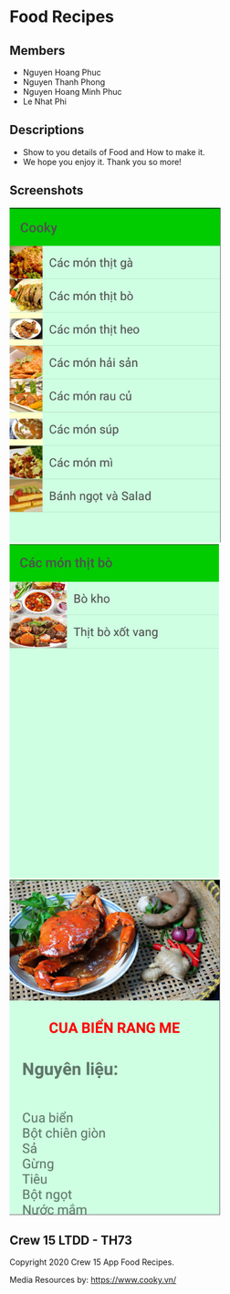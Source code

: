 
 Food Recipes
=================

Members
------------

- Nguyen Hoang Phuc
- Nguyen Thanh Phong
- Nguyen Hoang Minh Phuc
- Le Nhat Phi

Descriptions
---------------
* Show to you details of Food and How to make it.
* We hope you enjoy it. Thank you so more!

Screenshots
-----------

![Trang chủ](Screenshots/home.PNG "A list of category")
![Xem món ăn](Screenshots/home2.PNG "Details for category")
![Chi tiết món ăn](Screenshots/detail.PNG "More about food")

Crew 15 LTDD - TH73
-------

Copyright 2020 Crew 15 App Food Recipes.

Media Resources by: https://www.cooky.vn/

